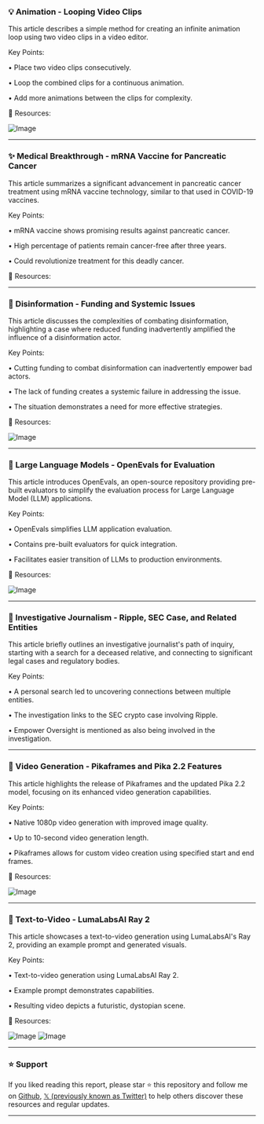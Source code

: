 ### 💡 Animation - Looping Video Clips

This article describes a simple method for creating an infinite animation loop using two video clips in a video editor.


Key Points:

• Place two video clips consecutively.

• Loop the combined clips for a continuous animation.

• Add more animations between the clips for complexity.


🔗 Resources:

![Image](https://pbs.twimg.com/media/Gk3mLQpXMAAtSJU?format=jpg&name=small)


---

### ✨ Medical Breakthrough - mRNA Vaccine for Pancreatic Cancer

This article summarizes a significant advancement in pancreatic cancer treatment using mRNA vaccine technology, similar to that used in COVID-19 vaccines.


Key Points:

• mRNA vaccine shows promising results against pancreatic cancer.

• High percentage of patients remain cancer-free after three years.

• Could revolutionize treatment for this deadly cancer.


🔗 Resources:

---

### 🤖 Disinformation - Funding and Systemic Issues

This article discusses the complexities of combating disinformation, highlighting a case where reduced funding inadvertently amplified the influence of a disinformation actor.


Key Points:

• Cutting funding to combat disinformation can inadvertently empower bad actors.

• The lack of funding creates a systemic failure in addressing the issue.

• The situation demonstrates a need for more effective strategies.


🔗 Resources:

![Image](https://pbs.twimg.com/media/Gk1WSmYWsAA9YYG?format=jpg&name=small)


---

### 🤖 Large Language Models - OpenEvals for Evaluation

This article introduces OpenEvals, an open-source repository providing pre-built evaluators to simplify the evaluation process for Large Language Model (LLM) applications.


Key Points:

• OpenEvals simplifies LLM application evaluation.

• Contains pre-built evaluators for quick integration.

• Facilitates easier transition of LLMs to production environments.


🔗 Resources:

![Image](https://pbs.twimg.com/media/GkvBwDcWwAAsifp?format=jpg&name=small)


---

### 🤖 Investigative Journalism - Ripple, SEC Case, and Related Entities

This article briefly outlines an investigative journalist's path of inquiry, starting with a search for a deceased relative, and connecting to significant legal cases and regulatory bodies.


Key Points:

• A personal search led to uncovering connections between multiple entities.

• The investigation links to the SEC crypto case involving Ripple.

• Empower Oversight is mentioned as also being involved in the investigation.


---

### 🚀 Video Generation - Pikaframes and Pika 2.2 Features

This article highlights the release of Pikaframes and the updated Pika 2.2 model, focusing on its enhanced video generation capabilities.


Key Points:

• Native 1080p video generation with improved image quality.

• Up to 10-second video generation length.

• Pikaframes allows for custom video creation using specified start and end frames.


🔗 Resources:

![Image](https://pbs.twimg.com/ext_tw_video_thumb/1895155903105560577/pu/img/mZYqMrjt73dZOo7r.jpg)


---

### 🚀 Text-to-Video - LumaLabsAI Ray 2

This article showcases a text-to-video generation using LumaLabsAI's Ray 2, providing an example prompt and generated visuals.


Key Points:

• Text-to-video generation using LumaLabsAI Ray 2.

• Example prompt demonstrates capabilities.

• Resulting video depicts a futuristic, dystopian scene.



🔗 Resources:

![Image](https://pbs.twimg.com/amplify_video_thumb/1895221180631511040/img/uDDeZDAqdwKLFjHS.jpg)
![Image](https://pbs.twimg.com/amplify_video_thumb/1894506924034437122/img/Ui0XzwmSSUgUPt8p?format=jpg&name=240x240)


---

### ⭐️ Support

If you liked reading this report, please star ⭐️ this repository and follow me on [Github](https://github.com/Drix10), [𝕏 (previously known as Twitter)](https://x.com/DRIX_10_) to help others discover these resources and regular updates.

---